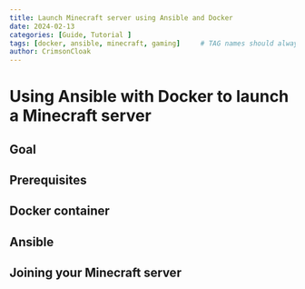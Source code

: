 ```yaml
---
title: Launch Minecraft server using Ansible and Docker
date: 2024-02-13
categories: [Guide, Tutorial ]
tags: [docker, ansible, minecraft, gaming]     # TAG names should always be lowercase
author: CrimsonCloak
---
```


# Using Ansible with Docker to launch a Minecraft server

## Goal

## Prerequisites

## Docker container

## Ansible

## Joining your Minecraft server


